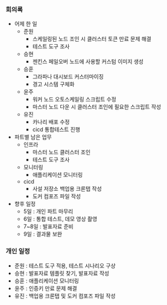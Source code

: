 ### 회의록

- 어제 한 일
    - 준원
        - 스케일링된 노드 조인 시 클러스터 토큰 만료 문제 해결
        - 테스트 도구 조사
    - 승현
        - 젠킨스 페일오버 노드에 사용할 커스텀 이미지 생성
    - 승훈
        - 그라파나 대시보드 커스터마이징
        - 경고 시스템 구체화
    - 윤주
        - 워커 노드 오토스케일링 스크립트 수정
        - 마스터 노드 다운 시 클러스터 조인에 필요한 스크립트 작성
    - 유진
        - 카나리 배포 수정
        - cicd 통합테스트 진행
- 파트별 남은 업무
    - 인프라
        - 마스터 노드 클러스터 조인
        - 테스트 도구 조사
    - 모니터링
        - 애플리케이션 모니터링
    - cicd
        - 사설 저장소 백업용 크론탭 작성
        - 도커 컴포즈 파일 작성
- 향후 일정
    - 5일 : 개인 파트 마무리
    - 6일 : 통합 테스트, 데모 영상 촬영
    - 7~8일 : 발표자료 준비
    - 9일 : 결과물 보완

### 개인 일정

- 준원 : 테스트 도구 적용, 테스트 시나리오 구상
- 승현 : 발표자료 템플릿 찾기, 발표자료 작성
- 승훈 : 애플리케이션 모니터링
- 윤주 : 인증키 만료 문제 해결
- 유진 : 백업용 크론탭 및 도커 컴포즈 파일 작성
